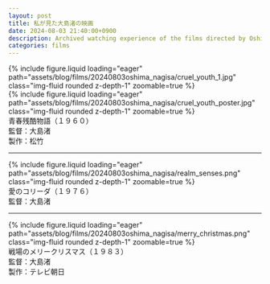```yaml
---
layout: post
title: 私が見た大島渚の映画
date: 2024-08-03 21:40:00+0900
description: Archived watching experience of the films directed by Oshima Nagisa
categories: films
---
```


<div class="row mt-3">
    <div class="col-sm mt-3 mt-md-0">
        {% include figure.liquid loading="eager" path="assets/blog/films/20240803oshima_nagisa/cruel_youth_1.jpg" class="img-fluid rounded z-depth-1" zoomable=true %}
    </div>
</div>
<div class="row mt-3">
    <div class="col-sm mt-3 mt-md-0">
        {% include figure.liquid loading="eager" path="assets/blog/films/20240803oshima_nagisa/cruel_youth_poster.jpg" class="img-fluid rounded z-depth-1" zoomable=true %}
    </div>
</div>
青春残酷物語（１９６０）<br>
監督：大島渚<br>
製作：松竹
<hr>

<div class="row mt-3">
    <div class="col-sm mt-3 mt-md-0">
        {% include figure.liquid loading="eager" path="assets/blog/films/20240803oshima_nagisa/realm_senses.png" class="img-fluid rounded z-depth-1" zoomable=true %}
    </div>
</div>
愛のコリーダ（１９７６）<br>
監督：大島渚
<hr>

<div class="row mt-3">
    <div class="col-sm mt-3 mt-md-0">
        {% include figure.liquid loading="eager" path="assets/blog/films/20240803oshima_nagisa/merry_christmas.png" class="img-fluid rounded z-depth-1" zoomable=true %}
    </div>
</div>
戦場のメリークリスマス（１９８３）<br>
監督：大島渚<br>
製作：テレビ朝日
